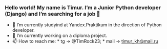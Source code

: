 ### Hello world! My name is Timur. I’m a Junior Python developer (Django) and I’m searching for a job 👋

- 🌱 I’m currently studyind at Yandex.Praktikum in the direction of Python developer.
- 🔭 I’m currently working on a diploma project.
- 📫 How to reach me: 
         * tg -> @TimRock23; 
         * mail -> timur_kh@mail.ru
<!--
**TimRock23/TimRock23** is a ✨ _special_ ✨ repository because its `README.md` (this file) appears on your GitHub profile.

Here are some ideas to get you started:

- 🔭 I’m currently working on ...
- 🌱 I’m currently learning ...
- 👯 I’m looking to collaborate on ...
- 🤔 I’m looking for help with ...
- 💬 Ask me about ...
- 📫 How to reach me: ...
- 😄 Pronouns: ...
- ⚡ Fun fact: ...
-->
